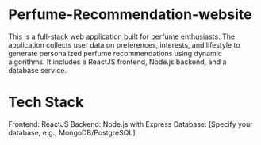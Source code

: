 # Perfume-Recommendation-website
This is a full-stack web application built for perfume enthusiasts. The application collects user data on preferences, interests, and lifestyle to generate personalized perfume recommendations using dynamic algorithms. It includes a ReactJS frontend, Node.js backend, and a database service.
# Tech Stack
Frontend: ReactJS
Backend: Node.js with Express
Database: [Specify your database, e.g., MongoDB/PostgreSQL]
